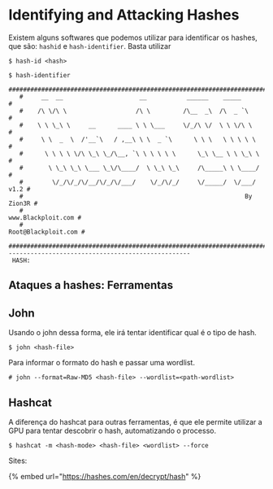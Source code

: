 # Identifying and Attacking Hashes

Existem alguns softwares que podemos utilizar para identificar os hashes, que são: `hashid` e `hash-identifier`. Basta utilizar

```
$ hash-id <hash>
```

```
$ hash-identifier 
   #########################################################################
   #     __  __                     __           ______    _____           #
   #    /\ \/\ \                   /\ \         /\__  _\  /\  _ `\         #
   #    \ \ \_\ \     __      ____ \ \ \___     \/_/\ \/  \ \ \/\ \        #
   #     \ \  _  \  /'__`\   / ,__\ \ \  _ `\      \ \ \   \ \ \ \ \       #
   #      \ \ \ \ \/\ \_\ \_/\__, `\ \ \ \ \ \      \_\ \__ \ \ \_\ \      #
   #       \ \_\ \_\ \___ \_\/\____/  \ \_\ \_\     /\_____\ \ \____/      #
   #        \/_/\/_/\/__/\/_/\/___/    \/_/\/_/     \/_____/  \/___/  v1.2 #
   #                                                             By Zion3R #
   #                                                    www.Blackploit.com #
   #                                                   Root@Blackploit.com #
   #########################################################################
--------------------------------------------------
 HASH:
```

## Ataques a hashes: Ferramentas

## John

Usando o john dessa forma, ele irá tentar identificar qual é o tipo de hash.

```
$ john <hash-file>
```

Para informar o formato do hash e passar uma wordlist.

```
# john --format=Raw-MD5 <hash-file> --wordlist=<path-wordlist>
```

## Hashcat

A diferença do hashcat para outras ferramentas, é que ele permite utilizar a GPU para tentar descobrir o hash, automatizando o processo.

```
$ hashcat -m <hash-mode> <hash-file> <wordlist> --force
```


Sites:

{% embed url="https://hashes.com/en/decrypt/hash" %}


